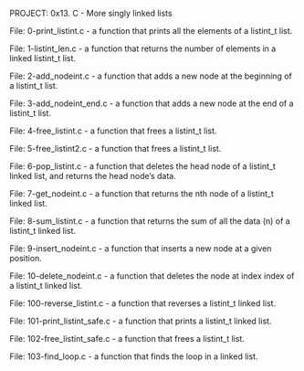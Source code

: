 PROJECT: 0x13. C - More singly linked lists

File: 0-print_listint.c - a function that prints all the elements of a listint_t list.

File: 1-listint_len.c - a function that returns the number of elements in a linked listint_t list.

File: 2-add_nodeint.c - a function that adds a new node at the beginning of a listint_t list.

File: 3-add_nodeint_end.c - a function that adds a new node at the end of a listint_t list.

File: 4-free_listint.c - a function that frees a listint_t list.

File: 5-free_listint2.c - a function that frees a listint_t list.

File: 6-pop_listint.c - a function that deletes the head node of a listint_t linked list, and returns the head node’s data.

File: 7-get_nodeint.c - a function that returns the nth node of a listint_t linked list.

File: 8-sum_listint.c - a function that returns the sum of all the data (n) of a listint_t linked list.

File: 9-insert_nodeint.c - a function that inserts a new node at a given position.

File: 10-delete_nodeint.c - a function that deletes the node at index index of a listint_t linked list.

File: 100-reverse_listint.c - a function that reverses a listint_t linked list.

File: 101-print_listint_safe.c - a function that prints a listint_t linked list.

File: 102-free_listint_safe.c - a function that frees a listint_t list.

File: 103-find_loop.c - a function that finds the loop in a linked list.

